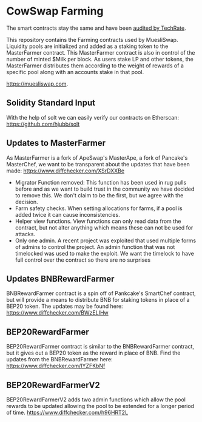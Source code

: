 # CowSwap Farming

The smart contracts stay the same and have been [audited by TechRate](https://github.com/TechRate/Smart-Contract-Audits/blob/main/October/MuesliSwap.pdf).

This repository contains the Farming contracts used by MuesliSwap. Liquidity pools are initialized and added as a staking token to the MasterFarmer contract. This MasterFarmer contract is also in control of the number of minted $Milk per block. As users stake LP and other tokens, the MasterFarmer distributes them according to the weight of rewards of a specific pool along with an accounts stake in that pool.

https://muesliswap.com. 

## Solidity Standard Input
With the help of solt we can easily verify our contracts on Etherscan: https://github.com/hjubb/solt

## Updates to MasterFarmer
As MasterFarmer is a fork of ApeSwap's MasterApe, a fork of Pancake's MasterChef, we want to be transparent about the updates that have been made: https://www.diffchecker.com/XSrDXXBe

- Migrator Function removed: This function has been used in rug pulls before and as we want to build trust in the community we have decided to remove this. We don't claim to be the first, but we agree with the decision. 
- Farm safety checks. When setting allocations for farms, if a pool is added twice it can cause inconsistencies.
- Helper view functions. View functions can only read data from the contract, but not alter anything which means these can not be used for attacks. 
- Only one admin. A recent project was exploited that used multiple forms of admins to control the project. An admin function that was not timelocked was used to make the exploit. We want the timelock to have full control over the contract so there are no surprises

## Updates BNBRewardFarmer
BNBRewardFarmer contract is a spin off of Pankcake's SmartChef contract, but will provide a means to distribute BNB for staking tokens in place of a BEP20 token. The updates may be found here: https://www.diffchecker.com/BWzELIHw

## BEP20RewardFarmer
BEP20RewardFarmer contract is similar to the BNBRewardFarmer contract, but it gives out a BEP20 token as the reward in place of BNB. Find the updates from the BNBRewardFarmer here: https://www.diffchecker.com/IYZFKbNf

## BEP20RewardFarmerV2
BEP20RewardFarmerV2 adds two admin functions which allow the pool rewards to be updated allowing the pool to be extended for a longer period of time. https://www.diffchecker.com/h96HRT2L
